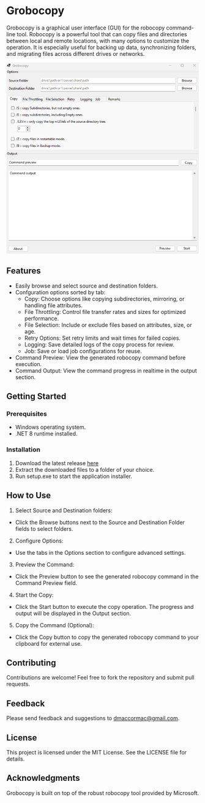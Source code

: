 
# Grobocopy

Grobocopy is a graphical user interface (GUI) for the robocopy command-line tool. Robocopy is a powerful tool that can copy files and directories between local and remote locations, with many options to customize the operation. It is especially useful for backing up data, synchronizing folders, and migrating files across different drives or networks.

![Screenshot](https://github.com/dmaccormac/Grobocopy/blob/main/Grobocopy/Resources/screenshot.png)

## Features
- Easily browse and select source and destination folders.
- Confguration options sorted by tab: 
    - Copy: Choose options like copying subdirectories, mirroring, or handling file attributes.
    - File Throttling: Control file transfer rates and sizes for optimized performance.
    - File Selection: Include or exclude files based on attributes, size, or age.
    - Retry Options: Set retry limits and wait times for failed copies.
    - Logging: Save detailed logs of the copy process for review.
    - Job: Save or load job configurations for reuse.
- Command Preview: View the generated robocopy command before execution.
- Command Output: View the command progress in realtime in the output section. 

## Getting Started

### Prerequisites
- Windows operating system.
- .NET 8 runtime installed.

### Installation
1.	Download the latest release [here](https://github.com/dmaccormac/Grobocopy/releases)
2.	Extract the downloaded files to a folder of your choice.
3.	Run setup.exe to start the application installer.

## How to Use
1.	Select Source and Destination folders:
- Click the Browse buttons next to the Source and Destination Folder fields to select folders.

2.	Configure Options: 
- Use the tabs in the Options section to configure advanced settings.

3.	Preview the Command:
- Click the Preview button to see the generated robocopy command in the Command Preview field.

4.	Start the Copy:
- Click the Start button to execute the copy operation. The progress and output will be displayed in the Output section.

5.	Copy the Command (Optional):
- Click the Copy button to copy the generated robocopy command to your clipboard for external use.

## Contributing
Contributions are welcome! Feel free to fork the repository and submit pull requests.

## Feedback
Please send feedback and suggestions to dmaccormac@gmail.com.

## License
This project is licensed under the MIT License. See the LICENSE file for details.

## Acknowledgments
Grobocopy is built on top of the robust robocopy tool provided by Microsoft.